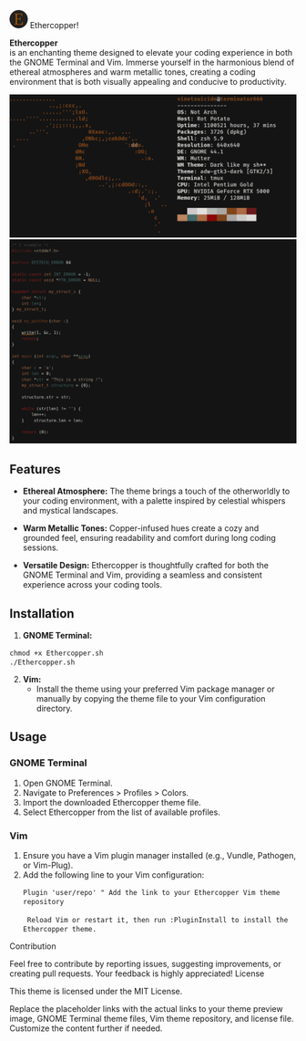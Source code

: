 ![Ethercopper Theme Preview](images/favicon-32x32.png) Ethercopper!

**Ethercopper** </br>
is an enchanting theme designed to elevate your coding experience in both the GNOME Terminal and Vim. Immerse yourself in the harmonious blend of ethereal atmospheres and warm metallic tones, creating a coding environment that is both visually appealing and conducive to productivity.

![neofetch](images/neofetch.png)
![C_code](images/C_code.png)

## Features

- **Ethereal Atmosphere:** The theme brings a touch of the otherworldly to your coding environment, with a palette inspired by celestial whispers and mystical landscapes.

- **Warm Metallic Tones:** Copper-infused hues create a cozy and grounded feel, ensuring readability and comfort during long coding sessions.

- **Versatile Design:** Ethercopper is thoughtfully crafted for both the GNOME Terminal and Vim, providing a seamless and consistent experience across your coding tools.

## Installation

1. **GNOME Terminal:**
  ```
chmod +x Ethercopper.sh
./Ethercopper.sh
  ``` 
2. **Vim:**
   - Install the theme using your preferred Vim package manager or manually by copying the theme file to your Vim configuration directory.

## Usage

### GNOME Terminal

1. Open GNOME Terminal.
2. Navigate to Preferences > Profiles > Colors.
3. Import the downloaded Ethercopper theme file.
4. Select Ethercopper from the list of available profiles.

### Vim

1. Ensure you have a Vim plugin manager installed (e.g., Vundle, Pathogen, or Vim-Plug).
2. Add the following line to your Vim configuration:
   ```vim
   Plugin 'user/repo' " Add the link to your Ethercopper Vim theme repository

    Reload Vim or restart it, then run :PluginInstall to install the Ethercopper theme.

Contribution

Feel free to contribute by reporting issues, suggesting improvements, or creating pull requests. Your feedback is highly appreciated!
License

This theme is licensed under the MIT License.




Replace the placeholder links with the actual links to your theme preview image, GNOME Terminal theme files, Vim theme repository, and license file. Customize the content further if needed.

